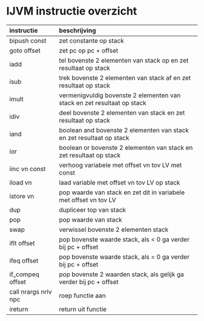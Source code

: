 # IJVM instructie overzicht
| instructie | beschrijving |
|:--|:--|
| bipush const | zet constante op stack |
| goto offset | zet pc op pc + offset |
| iadd | tel bovenste 2 elementen van stack op en zet resultaat op stack|
|isub| trek bovenste 2 elementen van stack af en zet resultaat op stack|
|imult |vermenigvuldig bovenste 2 elementen van stack en zet resultaat op stack|
|idiv| deel bovenste 2 elementen van stack en zet resultaat op stack|
|iand| boolean and bovenste 2 elementen van stack en zet resultaat op stack|
|ior| boolean or bovenste 2 elementen van stack en zet resultaat op stack|
|iinc vn const| verhoog variabele met offset vn tov LV met const |
|iload vn| laad variable met offset vn tov LV op stack|
|istore vn| pop waarde van stack en zet dit in variabele met offset vn tov LV|
|dup |dupliceer top van stack|
|pop| pop waarde van stack|
|swap| verwissel bovenste 2 elementen stack|
|iflt offset| pop bovenste waarde stack, als < 0 ga verder bij pc + offset|
|ifeq offset| pop bovenste waarde stack, als = 0 ga verder bij pc + offset|
|if_compeq offset| pop bovenste 2 waarden stack, als gelijk ga verder bij pc + offset|
|call nrargs nrlv npc| roep functie aan|
|ireturn| return uit functie|


